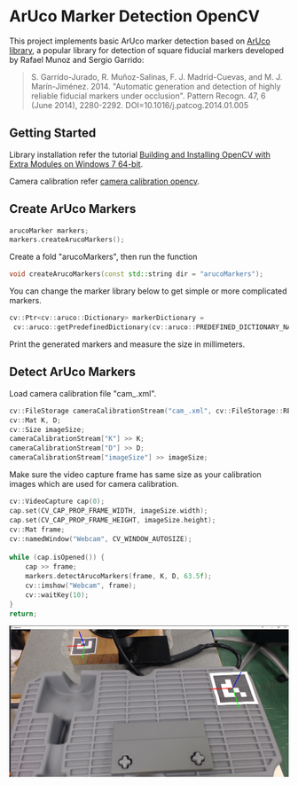 # ArUco Marker Detection OpenCV

This project implements basic ArUco marker detection based on [ArUco library](http://www.uco.es/investiga/grupos/ava/node/26), a popular library for detection of square fiducial markers developed by Rafael Munoz and Sergio Garrido:

> S. Garrido-Jurado, R. Muñoz-Salinas, F. J. Madrid-Cuevas, and M. J. Marín-Jiménez. 2014. "Automatic generation and detection of highly reliable fiducial markers under occlusion". Pattern Recogn. 47, 6 (June 2014), 2280-2292. DOI=10.1016/j.patcog.2014.01.005

## Getting Started

Library installation refer the tutorial [Building and Installing OpenCV with Extra Modules on Windows 7 64-bit](https://putuyuwono.wordpress.com/2015/04/23/building-and-installing-opencv-3-0-on-windows-7-64-bit/).

Camera calibration refer [camera calibration opencv](https://github.com/yaoli90/camera-calibration-opencv).

## Create ArUco Markers

```cpp
arucoMarker markers;
markers.createArucoMarkers();
```
Create a fold "arucoMarkers", then run the function

```cpp
void createArucoMarkers(const std::string dir = "arucoMarkers");
```

You can change the marker library below to get simple or more complicated markers.
```cpp
cv::Ptr<cv::aruco::Dictionary> markerDictionary =
 cv::aruco::getPredefinedDictionary(cv::aruco::PREDEFINED_DICTIONARY_NAME::DICT_4X4_50);
```


Print the generated markers and measure the size in millimeters.

## Detect ArUco Markers

Load camera calibration file "cam_.xml".

```cpp
cv::FileStorage cameraCalibrationStream("cam_.xml", cv::FileStorage::READ);
cv::Mat K, D;
cv::Size imageSize;
cameraCalibrationStream["K"] >> K;
cameraCalibrationStream["D"] >> D;
cameraCalibrationStream["imageSize"] >> imageSize;
 ```
 Make sure the video capture frame has same size as your calibration images which are used for camera calibration.
 
```cpp
cv::VideoCapture cap(0);
cap.set(CV_CAP_PROP_FRAME_WIDTH, imageSize.width);
cap.set(CV_CAP_PROP_FRAME_HEIGHT, imageSize.height);
cv::Mat frame;
cv::namedWindow("Webcam", CV_WINDOW_AUTOSIZE);

while (cap.isOpened()) {
	cap >> frame;
	markers.detectArucoMarkers(frame, K, D, 63.5f);
	cv::imshow("Webcam", frame);
	cv::waitKey(10);
}
return;
```
<img src="https://github.com/yaoli90/aruco-marker-detection-opencv/blob/master/arucomarker.png" width="800">
 
 

